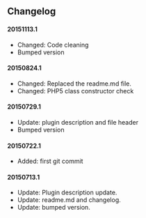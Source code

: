 ## Changelog

#### 20151113.1
* Changed: Code cleaning
* Bumped version

#### 20150824.1
* Changed: Replaced the readme.md file.
* Changed: PHP5 class constructor check

#### 20150729.1
* Update: plugin description and file header
* Bumped version

#### 20150722.1
* Added: first git commit

#### 20150713.1
* Update: Plugin description update.
* Update: readme.md and changelog.
* Update: bumped version.
 